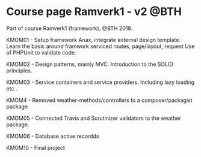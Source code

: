 Course page Ramverk1 - v2 @BTH
========================================
Part of course Ramverk1 (framework), @BTH 2018.

KMOM01 -    Setup framework Anax, integrate external design template.
            Learn the basic around framwork serviced routes, page/layout, request
            Use of PHPUnit to validate code.

KMOM02 -    Design patterns, mainly MVC. Introduction to the SOLID principles.

KMOM03 -    Service containers and service providers. Including lazy loading etc..

KMOM4 -     Removed weather-methods/controllers to a composer/packagist package

KMOM05 -    Connected Travis and Scrutinizer validators to the weather package.

KMOM06 -    Database active recordds

KMOM10 -    Final project
